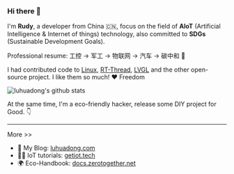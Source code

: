 ### Hi there 👋

<!--
**luhuadong/luhuadong** is a ✨ _special_ ✨ repository because its `README.md` (this file) appears on your GitHub profile.

Here are some ideas to get you started:

- 🔭 I’m currently working on ...
- 🌱 I’m currently learning ...
- 👯 I’m looking to collaborate on ...
- 🤔 I’m looking for help with ...
- 💬 Ask me about ...
- 📫 How to reach me: ...
- 😄 Pronouns: ...
- ⚡ Fun fact: ...
-->

I'm **Rudy**, a developer from China :cn:, focus on the field of **AIoT** (Artificial Intelligence & Internet of things) technology, also committed to **SDGs** (Sustainable Development Goals).

Professional resume: 工控 -> 军工 -> 物联网 -> 汽车 -> 碳中和 :large_blue_circle:

I had contributed code to [Linux](https://github.com/torvalds/linux), [RT-Thread](https://github.com/RT-Thread/rt-thread), [LVGL](https://github.com/lvgl/lvgl) and the other open-source project. I like them so much! :heart: Freedom

![luhuadong's github stats](https://github-readme-stats.vercel.app/api?username=luhuadong)


At the same time, I'm a eco-friendly hacker, release some DIY project for Good. :point_down:

---

More >>

- :pig: My Blog: [luhuadong.com](https://luhuadong.com)
- 👨‍🔧 IoT tutorials: [getiot.tech](https://getiot.tech)
- 🌍 Eco-Handbook: [docs.zerotogether.net](https://docs.zerotogether.net)
